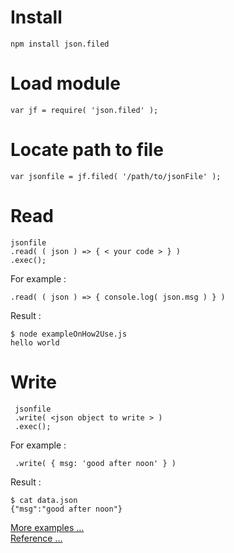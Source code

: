 # Install
    npm install json.filed


# Load module
    var jf = require( 'json.filed' );


# Locate path to file
    var jsonfile = jf.filed( '/path/to/jsonFile' );


# Read
    jsonfile
    .read( ( json ) => { < your code > } )
    .exec();

For example :

    .read( ( json ) => { console.log( json.msg ) } )

Result :

    $ node exampleOnHow2Use.js
    hello world


# Write
     jsonfile
     .write( <json object to write > )
     .exec();


For example :

     .write( { msg: 'good after noon' } )

Result :

    $ cat data.json
    {"msg":"good after noon"}


[More examples ...](./examples.md)<br/>
[Reference ...](/reference.md)
